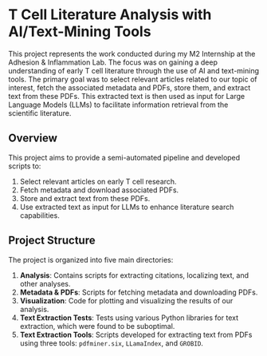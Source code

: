 # T Cell Literature Analysis with AI/Text-Mining Tools

This project represents the work conducted during my M2 Internship at the Adhesion & Inflammation Lab. The focus was on gaining a deep understanding of early T cell literature through the use of AI and text-mining tools. The primary goal was to select relevant articles related to our topic of interest, fetch the associated metadata and PDFs, store them, and extract text from these PDFs. This extracted text is then used as input for Large Language Models (LLMs) to facilitate information retrieval from the scientific literature.

## Overview

This project aims to provide a semi-automated pipeline and developed scripts to:

1. Select relevant articles on early T cell research.
2. Fetch metadata and download associated PDFs.
3. Store and extract text from these PDFs.
4. Use extracted text as input for LLMs to enhance literature search capabilities.

## Project Structure

The project is organized into five main directories:

1. **Analysis**: Contains scripts for extracting citations, localizing text, and other analyses.
2. **Metadata & PDFs**: Scripts for fetching metadata and downloading PDFs.
3. **Visualization**: Code for plotting and visualizing the results of our analysis.
4. **Text Extraction Tests**: Tests using various Python libraries for text extraction, which were found to be suboptimal.
5. **Text Extraction Tools**: Scripts developed for extracting text from PDFs using three tools: `pdfminer.six`, `LLamaIndex`, and `GROBID`.
